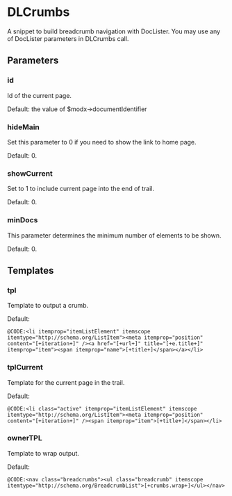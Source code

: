# DLCrumbs

A snippet to build breadcrumb navigation with DocLister. You may use any of DocLister parameters in DLCrumbs call.

## Parameters
### id
Id of the current page.

Default: the value of $modx->documentIdentifier

### hideMain
Set this parameter to 0 if you need to show the link to home page.

Default: 0.

### showCurrent
Set to 1 to include current page into the end of trail.

Default: 0.

### minDocs
This parameter determines the minimum number of elements to be shown.

Default: 0.

## Templates
### tpl
Template to output a crumb.

Default: 
```
@CODE:<li itemprop="itemListElement" itemscope itemtype="http://schema.org/ListItem"><meta itemprop="position" content="[+iteration+]" /><a href="[+url+]" title="[+e.title+]"  itemprop="item"><span itemprop="name">[+title+]</span></a></li>
```

### tplCurrent
Template for the current page in the trail.

Default:
```
@CODE:<li class="active" itemprop="itemListElement" itemscope itemtype="http://schema.org/ListItem"><meta itemprop="position" content="[+iteration+]" /><span itemprop="item">[+title+]</span></li>
```
### ownerTPL
Template to wrap output.

Default:
```
@CODE:<nav class="breadcrumbs"><ul class="breadcrumb" itemscope itemtype="http://schema.org/BreadcrumbList">[+crumbs.wrap+]</ul></nav>
```


